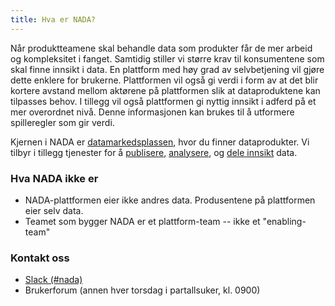 ```yaml
---
title: Hva er NADA?
---
```

Når produktteamene skal behandle data som produkter får de mer arbeid og kompleksitet i fanget.
Samtidig stiller vi større krav til konsumentene som skal finne innsikt i data.
En plattform med høy grad av selvbetjening vil gjøre dette enklere for brukerne.
Plattformen vil også gi verdi i form av at det blir kortere avstand mellom aktørene på plattformen slik at dataproduktene kan tilpasses behov.
I tillegg vil også plattformen gi nyttig innsikt i adferd på et mer overordnet nivå.
Denne informasjonen kan brukes til å utformere spilleregler som gir verdi.

Kjernen i NADA er [datamarkedsplassen](https://data.intern.nav.no), hvor du finner dataprodukter.
Vi tilbyr i tillegg tjenester for å [publisere](dele-data/dataprodukt), [analysere](prosessere-data/getting-started), og [dele innsikt](dele-innsikt/metabase) data.

### Hva NADA **ikke** er
- NADA-plattformen eier ikke andres data. Produsentene på plattformen eier selv data.
- Teamet som bygger NADA er et plattform-team -- ikke et "enabling-team"

### Kontakt oss

* [Slack (#nada)](https://nav-it.slack.com/archives/CGRMQHT50)
* Brukerforum (annen hver torsdag i partallsuker, kl. 0900)






